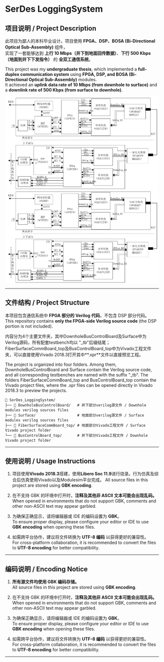 # SerDes LoggingSystem

## 项目说明 / Project Description

此项目为鄙人的本科毕业设计。项目使用 **FPGA、DSP、BOSA (Bi-Directional Optical Sub-Assembly)** 组件，  
实现了一套能够达到 **上行 10 Mbps（井下到地面回传数据）**、**下行 500 Kbps（地面到井下下发指令）** 的 **全双工通信系统**。

This project was my **undergraduate thesis**, which implemented a **full-duplex communication system** using **FPGA, DSP, and BOSA (Bi-Directional Optical Sub-Assembly)** modules.  
It achieved an **uplink data rate of 10 Mbps (from downhole to surface)** and a **downlink rate of 500 Kbps (from surface to downhole)**.

![测井通信系统结构图 System Strcture](https://github.com/KevinJ314159/LoggingSystem/blob/master/image/%E5%9B%BE%E7%89%872.jpg)
![地面FPGA结构图 Surface FPGA Strcture](https://github.com/KevinJ314159/LoggingSystem/blob/master/image/%E5%9B%BE%E7%89%872.jpg)

---

## 文件结构 / Project Structure

本项目包含通信系统中 **FPGA 部分的 Verilog 代码**，不包含 DSP 部分代码。
This repository contains **only the FPGA-side Verilog source code** (the DSP portion is not included).

内容分为4个主要文件夹，其中DownholeBusControlBoard及Surface中为Verilog源码，所有配套testbench均以 "_tb"后缀结尾；FiberSurfaceCommBoard_top及BusControlBoard_top中为Vivado工程文件夹，可以直接使用Vivado 2018.3打开其中**.xpr**文件以直接预览工程。

  
The project is organized into four folders.
Among them, DownholeBusControlBoard and Surface contain the Verilog source code, and all corresponding testbenches are named with the suffix "_tb".
The folders FiberSurfaceCommBoard_top and BusControlBoard_top contain the Vivado project files, where the .xpr files can be opened directly in Vivado 2018.3 to preview the projects.

```
📁 SerDes_LoggingSystem/
├── 📂 DownholeBusControlBoard/   # 井下部分verilog源文件 / Downhole modules verilog sources files
├── 📂 Surface/                   # 地面部分verilog源文件 / Surface modules verilog sources files
├── 📂 FiberSurfaceCommBoard_top/ # 地面部分Vivado工程文件 / Surface Vivado project folder
└── 📂 BusControlBoard_top/       # 井下部分Vivado工程文件 / Downhole Vivado project folder
```
---

## 使用说明 / Usage Instructions

1. 项目使用**Vivado 2018.3**搭建，使用**Libero Soc 11.9**进行烧录。行为仿真及综合后仿真使用Vivado以及Modulesim平台完成。
   All source files in this project are stored using **GBK encoding**.

2. 在不支持 GBK 的环境中打开时，**注释及其他非 ASCII 文本可能会出现乱码。**  
   When opened in environments that do not support GBK, comments and other non-ASCII text may appear garbled.

3. 为确保正确显示，请将编辑器或 IDE 的编码设置为 **GBK**。  
   To ensure proper display, please configure your editor or IDE to use **GBK encoding** when opening these files.

4. 如需跨平台协作，建议将文件转换为 **UTF-8 编码** 以获得更好的兼容性。  
   For cross-platform collaboration, it is recommended to convert the files to **UTF-8 encoding** for better compatibility.

---

## 编码说明 / Encoding Notice

1. **所有源文件均使用 GBK 编码存储。**  
   All source files in this project are stored using **GBK encoding**.

2. 在不支持 GBK 的环境中打开时，**注释及其他非 ASCII 文本可能会出现乱码。**  
   When opened in environments that do not support GBK, comments and other non-ASCII text may appear garbled.

3. 为确保正确显示，请将编辑器或 IDE 的编码设置为 **GBK**。  
   To ensure proper display, please configure your editor or IDE to use **GBK encoding** when opening these files.

4. 如需跨平台协作，建议将文件转换为 **UTF-8 编码** 以获得更好的兼容性。  
   For cross-platform collaboration, it is recommended to convert the files to **UTF-8 encoding** for better compatibility.

---



